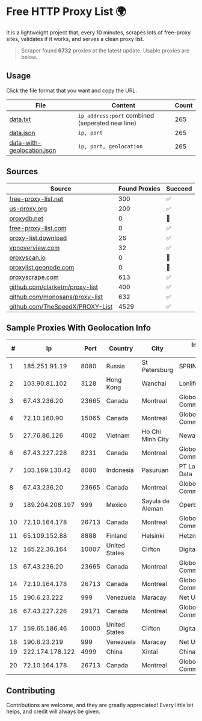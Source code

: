 
# Free HTTP Proxy List 🌍

It is a lightweight project that, every 10 minutes, scrapes lots of free-proxy sites, validates if it works, and serves a clean proxy list.


> Scraper found **6732** proxies at the latest update. Usable proxies are below.

## Usage

Click the file format that you want and copy the URL.


|File|Content|Count|
|----|-------|-----|
|[data.txt](https://raw.githubusercontent.com/themiralay/Proxy-List-World/master/data.txt)|`ip_address:port` combined (seperated new line)|265|
|[data.json](https://raw.githubusercontent.com/themiralay/Proxy-List-World/master/data.json)|`ip, port`|265|
|[data-with-geolocation.json](https://raw.githubusercontent.com/themiralay/Proxy-List-World/master/data-with-geolocation.json)|`ip, port, geolocation`|265|

## Sources

|Source|Found Proxies|Succeed|
|------|-------------|-------|
|[free-proxy-list.net](https://free-proxy-list.net)|300|✅|
|[us-proxy.org](https://www.us-proxy.org)|200|✅|
|[proxydb.net](http://proxydb.net)|0|🚫|
|[free-proxy-list.com](https://free-proxy-list.com/?page=&port=&type%5B%5D=http&type%5B%5D=https&up_time=0&search=Search)|0|✅|
|[proxy-list.download](https://www.proxy-list.download/HTTP)|26|✅|
|[vpnoverview.com](https://vpnoverview.com/privacy/anonymous-browsing/free-proxy-servers)|32|✅|
|[proxyscan.io](https://www.proxyscan.io)|0|🚫|
|[proxylist.geonode.com](https://proxylist.geonode.com/api/proxy-list?limit=300&page=1&sort_by=lastChecked&sort_type=desc&protocols=http,https)|0|🚫|
|[proxyscrape.com](https://api.proxyscrape.com/v2/?request=displayproxies&protocol=http&timeout=10000&country=all&ssl=all&anonymity=all)|613|✅|
|[github.com/clarketm/proxy-list](https://raw.githubusercontent.com/clarketm/proxy-list/master/proxy-list-raw.txt)|400|✅|
|[github.com/monosans/proxy-list](https://raw.githubusercontent.com/monosans/proxy-list/main/proxies/http.txt)|632|✅|
|[github.com/TheSpeedX/PROXY-List](https://raw.githubusercontent.com/TheSpeedX/PROXY-List/master/http.txt)|4529|✅|


## Sample Proxies With Geolocation Info

|#|Ip|Port|Country|City|Internet Service Provider|
|-|--|----|-------|----|-------------------------|
|1|185.251.91.19|8080|Russia|St Petersburg|SPRINTHOST.RU LLC|
|2|103.90.81.102|3128|Hong Kong|Wanchai|Lonlife Technology Co.|
|3|67.43.236.20|23665|Canada|Montreal|GloboTech Communications|
|4|72.10.160.90|15065|Canada|Montreal|GloboTech Communications|
|5|27.76.86.126|4002|Vietnam|Ho Chi Minh City|Newass2011xDSLHCMC|
|6|67.43.227.228|8231|Canada|Montreal|GloboTech Communications|
|7|103.169.130.42|8080|Indonesia|Pasuruan|PT Lancar Artha Media Data|
|8|67.43.236.20|23665|Canada|Montreal|GloboTech Communications|
|9|189.204.208.197|999|Mexico|Sayula de Aleman|Operbes, S.A. de C.V.|
|10|72.10.164.178|26713|Canada|Montreal|GloboTech Communications|
|11|65.109.152.88|8888|Finland|Helsinki|Hetzner Online GmbH|
|12|165.22.36.164|10007|United States|Clifton|DigitalOcean, LLC|
|13|67.43.236.20|23665|Canada|Montreal|GloboTech Communications|
|14|72.10.164.178|26713|Canada|Montreal|GloboTech Communications|
|15|190.6.23.222|999|Venezuela|Maracay|Net Uno|
|16|67.43.227.226|29171|Canada|Montreal|GloboTech Communications|
|17|159.65.186.46|10000|United States|Clifton|DigitalOcean, LLC|
|18|190.6.23.219|999|Venezuela|Maracay|Net Uno|
|19|222.174.178.122|4999|China|Xintai|Chinanet|
|20|72.10.164.178|26713|Canada|Montreal|GloboTech Communications|



## Contributing

Contributions are welcome, and they are greatly appreciated! Every
little bit helps, and credit will always be given.

